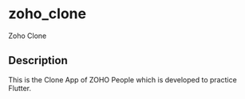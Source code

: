 # zoho_clone

Zoho Clone

## Description

This is the Clone App of ZOHO People which is developed to practice Flutter.
